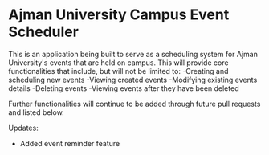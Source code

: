 # Ajman University Campus Event Scheduler

This is an application being built to serve as a scheduling system for Ajman University's events that are held on campus. This will provide core functionalities that include, but will not be limited to:
-Creating and scheduling new events
-Viewing created events
-Modifying existing events details
-Deleting events
-Viewing events after they have been deleted

Further functionalities will continue to be added through future pull requests and listed below.

Updates:
- Added event reminder feature
